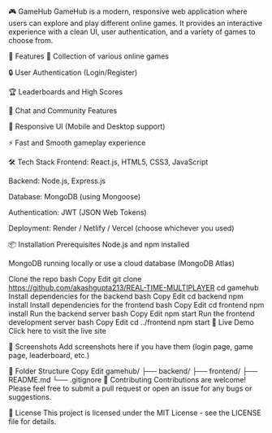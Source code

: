 🎮 GameHub
GameHub is a modern, responsive web application where users can explore and play different online games. It provides an interactive experience with a clean UI, user authentication, and a variety of games to choose from.

🚀 Features
🎲 Collection of various online games

🔒 User Authentication (Login/Register)

🏆 Leaderboards and High Scores

💬 Chat and Community Features

🎨 Responsive UI (Mobile and Desktop support)

⚡ Fast and Smooth gameplay experience

🛠️ Tech Stack
Frontend: React.js, HTML5, CSS3, JavaScript

Backend: Node.js, Express.js

Database: MongoDB (using Mongoose)

Authentication: JWT (JSON Web Tokens)

Deployment: Render / Netlify / Vercel (choose whichever you used)

📦 Installation
Prerequisites
Node.js and npm installed

MongoDB running locally or use a cloud database (MongoDB Atlas)

Clone the repo
bash
Copy
Edit
git clone https://github.com/akashgupta213/REAL-TIME-MULTIPLAYER
cd gamehub
Install dependencies for the backend
bash
Copy
Edit
cd backend
npm install
Install dependencies for the frontend
bash
Copy
Edit
cd frontend
npm install
Run the backend server
bash
Copy
Edit
npm start
Run the frontend development server
bash
Copy
Edit
cd ../frontend
npm start
🔗 Live Demo
Click here to visit the live site

📝 Screenshots
Add screenshots here if you have them (login page, game page, leaderboard, etc.)

📂 Folder Structure
Copy
Edit
gamehub/
├── backend/
├── frontend/
├── README.md
└── .gitignore
🤝 Contributing
Contributions are welcome! Please feel free to submit a pull request or open an issue for any bugs or suggestions.

📄 License
This project is licensed under the MIT License - see the LICENSE file for details.
